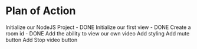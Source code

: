 # Plan of Action

Initialize our NodeJS Project - DONE
Initialize our first view - DONE
Create a room id - DONE
Add the ability to view our own video
Add styling
Add mute button
Add Stop video button
